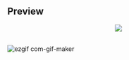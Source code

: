 ## Preview
<div align="middle">
    <img width="auto" src="https://user-images.githubusercontent.com/91661118/154784761-d9e1a3de-3f34-47dc-afc2-0aecb6d17042.png"/>
</div>

<br>

![ezgif com-gif-maker](https://imgur.com/NuJGeDQ)

<br>
